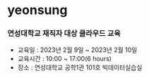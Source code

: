 # yeonsung
### 연성대학교 재직자 대상 클라우드 교육

- 교육일 : 2023년 2월 9일 ~ 2023년 2월 10일
- 교육시간 : 10:00 ~ 17:00(6 hours)
- 장소 : 연성대학교 공학1관 101호 빅데이터실습실

